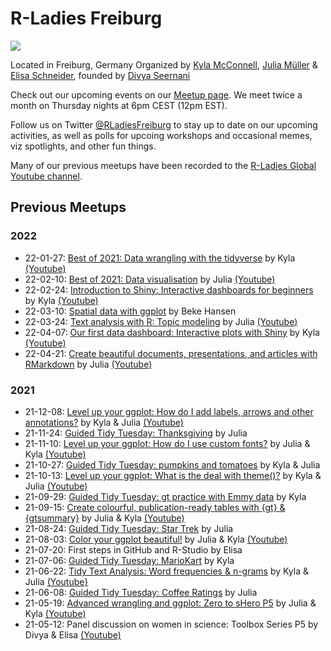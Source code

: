 # R-Ladies Freiburg
![](https://i.ibb.co/FbDVq20/R-Ladies-SMALL.jpg)

Located in Freiburg, Germany
Organized by [Kyla McConnell](https://github.com/kyla-mcconnell), [Julia Müller](https://github.com/JuliaMuellerFr) & [Elisa Schneider](https://github.com/ichisa), founded by [Divya Seernani](https://github.com/DivyaSeernani)

Check out our upcoming events on our [Meetup page](https://www.meetup.com/rladies-freiburg/). We meet twice a month on Thursday nights at 6pm CEST (12pm EST).

Follow us on Twitter [@RLadiesFreiburg](https://twitter.com/RLadiesFreiburg) to stay up to date on our upcoming activities, as well as polls for upcoing workshops and occasional memes, viz spotlights, and other fun things.

Many of our previous meetups have been recorded to the [R-Ladies Global Youtube channel](https://www.youtube.com/playlist?list=PLPwprT5wdzX7NVDl4oYQ7c2_6ox0_1fyr).

## Previous Meetups

### 2022
- 22-01-27: [Best of 2021: Data wrangling with the tidyverse](https://github.com/rladies/meetup-presentations_freiburg/tree/master/2022-01-27_WranglingBestOf) by Kyla [(Youtube)](https://www.youtube.com/watch?v=fHwpwRmcfI4&list=PLPwprT5wdzX7NVDl4oYQ7c2_6ox0_1fyr&index=3)
- 22-02-10: [Best of 2021: Data visualisation](https://github.com/rladies/meetup-presentations_freiburg/tree/master/2022-02-10_VizBestOf) by Julia [(Youtube)](https://www.youtube.com/watch?v=3mQ5Nqdt-8Q&list=PLPwprT5wdzX7NVDl4oYQ7c2_6ox0_1fyr&index=1&t=5s)
- 22-02-24: [Introduction to Shiny: Interactive dashboards for beginners](https://github.com/rladies/meetup-presentations_freiburg/tree/master/2022-02-24_Shiny_Intro) by Kyla [(Youtube)](https://www.youtube.com/watch?v=gk73bLmteP0&list=PLPwprT5wdzX7NVDl4oYQ7c2_6ox0_1fyr&index=2)
- 22-03-10: [Spatial data with ggplot](https://github.com/rladies/meetup-presentations_freiburg/tree/master/2022-03-10-Spatial_data_ggplot) by Beke Hansen
- 22-03-24: [Text analysis with R: Topic modeling](https://github.com/rladies/meetup-presentations_freiburg/tree/master/2022-03-24_Topic_modeling) by Julia [(Youtube)](https://www.youtube.com/watch?v=9ZfsOpSE104&list=PLPwprT5wdzX7NVDl4oYQ7c2_6ox0_1fyr&index=1)
- 22-04-07: [Our first data dashboard: Interactive plots with Shiny](https://github.com/rladies/meetup-presentations_freiburg/tree/master/2022-04-07_Shiny_FirstApp) by Kyla [(Youtube)](https://www.youtube.com/watch?v=Bb5Xol1oU_I&list=PLPwprT5wdzX7NVDl4oYQ7c2_6ox0_1fyr&index=1)
- 22-04-21: [Create beautiful documents, presentations, and articles with RMarkdown](https://github.com/rladies/meetup-presentations_freiburg/tree/master/2022-04-21_RMarkdown) by Julia [(Youtube)](https://www.youtube.com/watch?v=l12RpPbZJUA&list=PLPwprT5wdzX7NVDl4oYQ7c2_6ox0_1fyr&index=1)

### 2021
- 21-12-08: [Level up your ggplot: How do I add labels, arrows and other annotations?](https://github.com/rladies/meetup-presentations_freiburg/blob/master/2021-12-08_ggplot_annotations/ggplot_annotations_KEY_RLadiesFreiburg.Rmd) by Kyla & Julia [(Youtube)](https://youtu.be/If3LgW69Tx4)
- 21-11-24: [Guided Tidy Tuesday: Thanksgiving](https://github.com/rladies/meetup-presentations_freiburg/blob/master/2021-11-24_GuidedTT_Thanksgiving/21_11_24_Thanksgiving.Rmd) by Julia
- 21-11-10: [Level up your ggplot: How do I use custom fonts?](https://github.com/rladies/meetup-presentations_freiburg/blob/master/2021-11-10_ggplot_fonts/ggplot_fonts_RLadiesFreiburg.Rmd) by Julia & Kyla [(Youtube)](https://youtu.be/t8sxun6UmWA)
- 21-10-27: [Guided Tidy Tuesday: pumpkins and tomatoes](https://github.com/rladies/meetup-presentations_freiburg/blob/master/2021-10-27_GuidedTT_pumpkins/21_10_27_Pumpkins.Rmd) by Kyla & Julia
- 21-10-13: [Level up your ggplot: What is the deal with theme()?](https://github.com/rladies/meetup-presentations_freiburg/blob/master/2021-10-13_Levelupggplot_theme/ggplot_theme_RLadiesFreiburg.Rmd) by Kyla & Julia [(Youtube)](https://www.youtube.com/watch?v=_DrfZzD_3nc)
- 21-09-29: [Guided Tidy Tuesday: gt practice with Emmy data](https://github.com/rladies/meetup-presentations_freiburg/blob/master/2021-09-29_GuidedTT_Emmys/GuidedTT_Emmys.Rmd) by Kyla
- 21-09-15: [Create colourful, publication-ready tables with {gt} & {gtsummary}]() by Julia & Kyla [(Youtube)](https://www.youtube.com/watch?v=ZWcllDBfjmc&list=PLPwprT5wdzX7NVDl4oYQ7c2_6ox0_1fyr&index=4&t=3s)
- 21-08-24: [Guided Tidy Tuesday: Star Trek](https://github.com/rladies/meetup-presentations_freiburg/blob/master/2021-08-24_GuidedTT_startrek/21_08_24_StarTrek.Rmd) by Julia
- 21-08-03: [Color your ggplot beautiful!](https://github.com/rladies/meetup-presentations_freiburg/blob/master/2021-08-03_ggplot_colors/ggplot_colors_RLadiesFreiburg_KEY.Rmd) by Julia & Kyla [(Youtube)](https://www.youtube.com/watch?v=A4fP31h4roU&list=PLPwprT5wdzX7NVDl4oYQ7c2_6ox0_1fyr&index=5&t=9s)
- 21-07-20: First steps in GitHub and R-Studio by Elisa 
- 21-07-06: [Guided Tidy Tuesday: MarioKart](https://github.com/rladies/meetup-presentations_freiburg/blob/master/2021-07-06_GuidedTidyTuesday_MarioKart/21_06_07_MarioKart.Rmd) by Kyla
- 21-06-22: [Tidy Text Analysis: Word frequencies & n-grams](https://github.com/rladies/meetup-presentations_freiburg/blob/master/2021-06-22_TextAnalysis_ngrams/Tidy%20Text%20Analysis%20-%20Word%20frequencies%20and%20n-grams%20KEY.Rmd) by Kyla & Julia [(Youtube}](https://youtu.be/Z6-lBcGOmAo)
- 21-06-08: [Guided Tidy Tuesday: Coffee Ratings](https://github.com/rladies/meetup-presentations_freiburg/blob/master/2021-06-08_GuidedTidyTues_Coffee/21_06_08_CoffeeRatings.Rmd) by Julia 
- 21-05-19: [Advanced wrangling and ggplot: Zero to sHero P5](https://github.com/rladies/meetup-presentations_freiburg/blob/master/2021-05-19-ZerotoShero(5)/05_Advanced_wrangling_KEY.Rmd) by Julia & Kyla [(Youtube)](https://youtu.be/_un2k-S-c_g)
- 21-05-12: Panel discussion on women in science: Toolbox Series P5 by Divya & Elisa [(Youtube)](https://youtu.be/u1ij4NHQS8Q)


